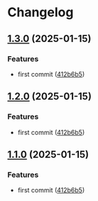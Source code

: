 # Changelog

## [1.3.0](https://github.com/jmaver-plume/monorepo-package-prototype/compare/multiply-v1.2.0...multiply@v1.3.0) (2025-01-15)


### Features

* first commit ([412b6b5](https://github.com/jmaver-plume/monorepo-package-prototype/commit/412b6b59d33e3c4991360d5237310a9a5f4dda15))

## [1.2.0](https://github.com/jmaver-plume/monorepo-package-prototype/compare/multiply-v1.1.0...multiply@v1.2.0) (2025-01-15)


### Features

* first commit ([412b6b5](https://github.com/jmaver-plume/monorepo-package-prototype/commit/412b6b59d33e3c4991360d5237310a9a5f4dda15))

## [1.1.0](https://github.com/jmaver-plume/monorepo-package-prototype/compare/multiply-v1.0.0...multiply@v1.1.0) (2025-01-15)


### Features

* first commit ([412b6b5](https://github.com/jmaver-plume/monorepo-package-prototype/commit/412b6b59d33e3c4991360d5237310a9a5f4dda15))
